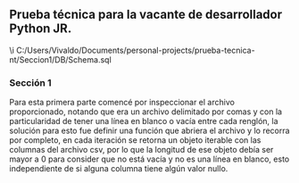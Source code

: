 ## Prueba técnica para la vacante de desarrollador Python JR.
\i C:/Users/Vivaldo/Documents/personal-projects/prueba-tecnica-nt/Seccion1/DB/Schema.sql

### Sección 1

Para esta primera parte comencé por inspeccionar el archivo proporcionado, notando que era un archivo delimitado por comas y con la particularidad de tener una línea en blanco o vacía entre cada renglón, la solución para esto fue definir una función que abriera el archivo y lo recorra por completo, en cada iteración se retorna un objeto iterable con las columnas del archivo csv, por lo que la longitud de ese objeto debía ser mayor a 0 para consider que no está vacía y no es una línea en blanco, esto independiente de si alguna columna tiene algún valor nullo.